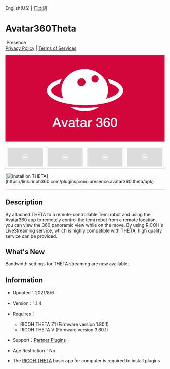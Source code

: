 English(US) | [日本語](README.ja.md)

# Avatar360Theta
iPresence  
[Privacy Policy](../../README.md#privacy-policy) | [Terms of Services](../../README.md#terms-of-services)

<div align="center">
 <img src="1.png">

 <table>
  <tr>
   <td><img src="../../resources/common/img/noimg.png"></td>
   <td><img src="../../resources/common/img/noimg.png"></td>
   <td><img src="../../resources/common/img/noimg.png"></td>
   <td><img src="../../resources/common/img/noimg.png"></td>
  </tr>
 </table>
</div>

[![Install on THETA](https://assets.ricoh360.com/image/upload/v1/front/theta/install-button.svg?)](https://link.ricoh360.com/plugins/com.ipresence.avatar360.theta/apk)

***

## Description
By attached THETA to a remote-controllable Temi robot and using the Avatar360 app to remotely control the temi robot from a remote location, you can view the 360 panoramic view while on the move. By using RICOH's LiveStreaming service, which is highly compatible with THETA, high quality service can be provided.

## What's New
Bandwidth settings for THETA streaming are now available.

## Information
  * Updated：2021/8/6
  * Version：1.1.4
  * Requires：
    * RICOH THETA Z1 (Firmware version 1.80.1)
    * RICOH THETA V (Firmware version 3.60.1)
  * Support：[Partner Plugins](https://avatar360.web.app/#/)
  * Age Restriction：No

* The [RICOH THETA](https://theta360.com/ja/about/application/pc.html#app-detail-01) basic app for computer is required to install plugins
